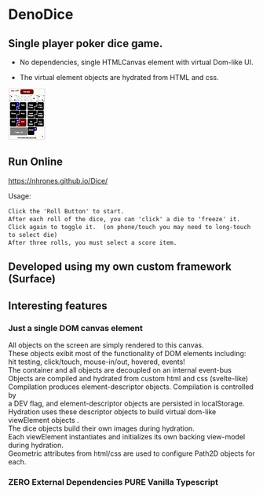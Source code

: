 # DenoDice
 
## Single player poker dice game.

* No dependencies, single HTMLCanvas element with virtual Dom-like UI.

* The virtual element objects are hydrated from HTML and css.

[![dice](https://github.com/nhrones/Dice/blob/master/dice.jpg)](https://nhrones.github.io/Dice/)

## Run Online
https://nhrones.github.io/Dice/

Usage:
```
Click the 'Roll Button' to start.    
After each roll of the dice, you can 'click' a die to 'freeze' it.    
Click again to toggle it.  (on phone/touch you may need to long-touch to select die)   
After three rolls, you must select a score item.
```
## Developed using my own custom framework (Surface)
## Interesting features
### Just a single DOM canvas element 
All objects on the screen are simply rendered to this canvas.<br/>
These objects exibit most of the functionality of DOM elements including:<br/>
    hit testing, click/touch, mouse-in/out, hovered, events!<br/>
    The container and all objects are decoupled on an internal event-bus<br/>
    Objects are compiled and hydrated from custom html and css (svelte-like)<br/>
    Compilation produces element-descriptor objects. Compilation is controlled by<br/>
    a DEV flag, and element-descriptor objects are persisted in localStorage.<br/>
    Hydration uses these descriptor objects to build virtual dom-like viewElement objects .<br/>
    The dice objects build their own images during hydration.<br/> 
    Each viewElement instantiates and initializes its own backing view-model during hydration.<br/> 
    Geometric attributes from html/css are used to configure Path2D objects for each.<br/>
    
### ZERO External Dependencies PURE Vanilla Typescript  

    
